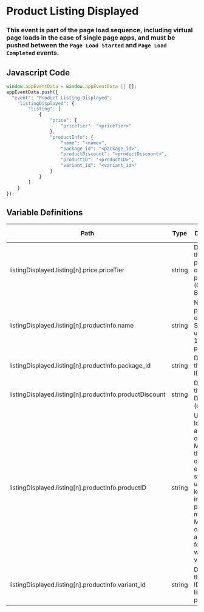 # Product Listing Displayed

### This event is part of the page load sequence, including virtual page loads in the case of single page apps, and must be pushed between the `Page Load Started` and `Page Load Completed` events.

## Javascript Code
```js
window.appEventData = window.appEventData || [];
appEventData.push({
  "event": "Product Listing Displayed",
    "listingDisplayed": {
        "listing": [
            {
                "price": {
                    "priceTier": "<priceTier>"
                },
                "productInfo": {
                    "name": "<name>",
                    "package_id": "<package_id>",
                    "productDiscount": "<productDiscount>",
                    "productID": "<productID>",
                    "variant_id": "<variant_id>"
                }
            }
        ]
    }
});
```

## Variable Definitions

|Path|Type|Description|Example|Pattern|Min Length|Max Length|Minimum|Maximum|Multiple Of|
| --- | --- | --- | --- | --- | --- | --- | --- | --- | --- |
|listingDisplayed.listing[n].price.priceTier|string|Describes the general pricing tier of a product. \(Good, Better, Best\)|Good, Better, Best, Bronze, Silver, Gold|||||||
|listingDisplayed.listing[n].productInfo.name|string|Name of the product or offering.  Should be unique and 1:1 with productID|Oceana, Corsica, Flame Tech, Air Jordan 88|||||||
|listingDisplayed.listing[n].productInfo.package_id|string|Describes the Package ID|12345abce|||||||
|listingDisplayed.listing[n].productInfo.productDiscount|string|Describes the Product Discount \(order\).|50% Off, Free Trial|||||||
|listingDisplayed.listing[n].productInfo.productID|string|Unique Identifier of a product or offering.  Must match the format of back-end systems if used as a key for import of product meta data. Most often, one level above SKU for products with SKU variants. |155, 65588, 987764448|||||||
|listingDisplayed.listing[n].productInfo.variant_id|string|Descriptions the Variant ID within a listing of products.|123456789, variant 1, My Varient|||||||




